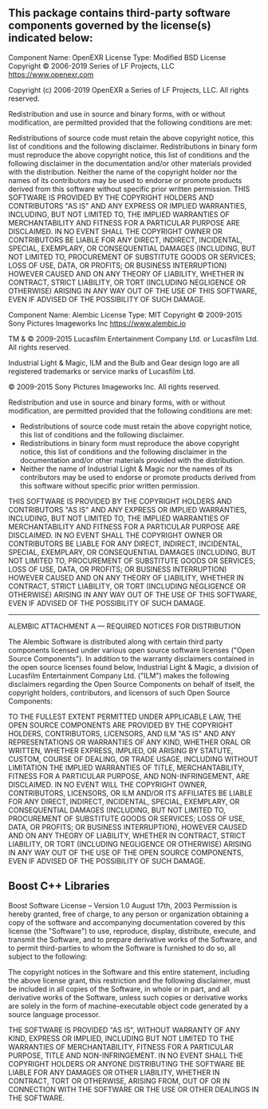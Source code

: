 This package contains third-party software components governed by the license(s) indicated below:
---------

Component Name: OpenEXR
License Type: Modified BSD License
Copyright © 2006-2019 Series of LF Projects, LLC
https://www.openexr.com

Copyright (c) 2006-2019 OpenEXR a Series of LF Projects, LLC. All rights reserved. 

Redistribution and use in source and binary forms, with or without modification, are permitted provided that the following conditions are met:

Redistributions of source code must retain the above copyright notice, this list of conditions and the following disclaimer.
Redistributions in binary form must reproduce the above copyright notice, this list of conditions and the following disclaimer in the documentation and/or other materials provided with the distribution.
Neither the name of the copyright holder nor the names of its contributors may be used to endorse or promote products derived from this software without specific prior written permission.
THIS SOFTWARE IS PROVIDED BY THE COPYRIGHT HOLDERS AND CONTRIBUTORS "AS IS" AND ANY EXPRESS OR IMPLIED WARRANTIES, INCLUDING, BUT NOT LIMITED TO, THE IMPLIED WARRANTIES OF MERCHANTABILITY AND FITNESS FOR A PARTICULAR PURPOSE ARE DISCLAIMED. IN NO EVENT SHALL THE COPYRIGHT OWNER OR CONTRIBUTORS BE LIABLE FOR ANY DIRECT, INDIRECT, INCIDENTAL, SPECIAL, EXEMPLARY, OR CONSEQUENTIAL DAMAGES (INCLUDING, BUT NOT LIMITED TO, PROCUREMENT OF SUBSTITUTE GOODS OR SERVICES; LOSS OF USE, DATA, OR PROFITS; OR BUSINESS INTERRUPTION) HOWEVER CAUSED AND ON ANY THEORY OF LIABILITY, WHETHER IN CONTRACT, STRICT LIABILITY, OR TORT (INCLUDING NEGLIGENCE OR OTHERWISE) ARISING IN ANY WAY OUT OF THE USE OF THIS SOFTWARE, EVEN IF ADVISED OF THE POSSIBILITY OF SUCH DAMAGE.

Component Name: Alembic
License Type: MIT
Copyright © 2009-2015 Sony Pictures Imageworks Inc
https://www.alembic.io

TM & © 2009-2015 Lucasfilm Entertainment Company Ltd. or Lucasfilm Ltd.
All rights reserved.

Industrial Light & Magic, ILM and the Bulb and Gear design logo are all
registered trademarks or service marks of Lucasfilm Ltd.

© 2009-2015 Sony Pictures Imageworks Inc.  All rights reserved.

Redistribution and use in source and binary forms, with or without
modification, are permitted provided that the following conditions are
met:
* Redistributions of source code must retain the above copyright
notice, this list of conditions and the following disclaimer.
* Redistributions in binary form must reproduce the above
copyright notice, this list of conditions and the following disclaimer
in the documentation and/or other materials provided with the
distribution.
* Neither the name of Industrial Light & Magic nor the names of
its contributors may be used to endorse or promote products derived
from this software without specific prior written permission.

THIS SOFTWARE IS PROVIDED BY THE COPYRIGHT HOLDERS AND CONTRIBUTORS
"AS IS" AND ANY EXPRESS OR IMPLIED WARRANTIES, INCLUDING, BUT NOT
LIMITED TO, THE IMPLIED WARRANTIES OF MERCHANTABILITY AND FITNESS FOR
A PARTICULAR PURPOSE ARE DISCLAIMED. IN NO EVENT SHALL THE COPYRIGHT
OWNER OR CONTRIBUTORS BE LIABLE FOR ANY DIRECT, INDIRECT, INCIDENTAL,
SPECIAL, EXEMPLARY, OR CONSEQUENTIAL DAMAGES (INCLUDING, BUT NOT
LIMITED TO, PROCUREMENT OF SUBSTITUTE GOODS OR SERVICES; LOSS OF USE,
DATA, OR PROFITS; OR BUSINESS INTERRUPTION) HOWEVER CAUSED AND ON ANY
THEORY OF LIABILITY, WHETHER IN CONTRACT, STRICT LIABILITY, OR TORT
(INCLUDING NEGLIGENCE OR OTHERWISE) ARISING IN ANY WAY OUT OF THE USE
OF THIS SOFTWARE, EVEN IF ADVISED OF THE POSSIBILITY OF SUCH DAMAGE.


-------------------------------------------------------------------------------

ALEMBIC ATTACHMENT A — 
REQUIRED NOTICES FOR DISTRIBUTION

The Alembic Software is distributed along with certain third party 
components licensed under various open source software licenses ("Open 
Source Components"). In addition to the warranty disclaimers contained 
in the open source licenses found below, Industrial Light & Magic, a 
division of Lucasfilm Entertainment Company Ltd. ("ILM") makes the 
following disclaimers regarding the Open Source Components on behalf of 
itself, the copyright holders, contributors, and licensors of such Open 
Source Components: 

TO THE FULLEST EXTENT PERMITTED UNDER APPLICABLE LAW, THE OPEN SOURCE 
COMPONENTS ARE PROVIDED BY THE COPYRIGHT HOLDERS, CONTRIBUTORS, 
LICENSORS, AND ILM "AS IS" AND ANY REPRESENTATIONS OR WARRANTIES OF ANY 
KIND, WHETHER ORAL OR WRITTEN, WHETHER EXPRESS, IMPLIED, OR ARISING BY 
STATUTE, CUSTOM, COURSE OF DEALING, OR TRADE USAGE, INCLUDING WITHOUT 
LIMITATION THE IMPLIED WARRANTIES OF TITLE, MERCHANTABILITY, FITNESS FOR 
A PARTICULAR PURPOSE, AND NON-INFRINGEMENT, ARE DISCLAIMED. IN NO EVENT 
WILL THE COPYRIGHT OWNER, CONTRIBUTORS, LICENSORS, OR ILM AND/OR ITS 
AFFILIATES BE LIABLE FOR ANY DIRECT, INDIRECT, INCIDENTAL, SPECIAL, 
EXEMPLARY, OR CONSEQUENTIAL DAMAGES (INCLUDING, BUT NOT LIMITED TO, 
PROCUREMENT OF SUBSTITUTE GOODS OR SERVICES; LOSS OF USE, DATA, OR 
PROFITS; OR BUSINESS INTERRUPTION), HOWEVER CAUSED AND ON ANY THEORY OF 
LIABILITY, WHETHER IN CONTRACT, STRICT LIABILITY, OR TORT (INCLUDING 
NEGLIGENCE OR OTHERWISE) ARISING IN ANY WAY OUT OF THE USE OF THE OPEN 
SOURCE COMPONENTS, EVEN IF ADVISED OF THE POSSIBILITY OF SUCH DAMAGE. 

Boost C++ Libraries 
------------------------------------------------------------------------ 

Boost Software License – Version 1.0 August 17th, 2003 Permission is 
hereby granted, free of charge, to any person or organization obtaining 
a copy of the software and accompanying documentation covered by this 
license (the "Software") to use, reproduce, display, distribute, 
execute, and transmit the Software, and to prepare derivative works of 
the Software, and to permit third-parties to whom the Software is 
furnished to do so, all subject to the following: 

The copyright notices in the Software and this entire statement, 
including the above license grant, this restriction and the following 
disclaimer, must be included in all copies of the Software, in whole or 
in part, and all derivative works of the Software, unless such copies or 
derivative works are solely in the form of machine-executable object 
code generated by a source language processor. 

THE SOFTWARE IS PROVIDED "AS IS", WITHOUT WARRANTY OF ANY KIND, EXPRESS 
OR IMPLIED, INCLUDING BUT NOT LIMITED TO THE WARRANTIES OF 
MERCHANTABILITY, FITNESS FOR A PARTICULAR PURPOSE, TITLE AND 
NON-INFRINGEMENT. IN NO EVENT SHALL THE COPYRIGHT HOLDERS OR ANYONE 
DISTRIBUTING THE SOFTWARE BE LIABLE FOR ANY DAMAGES OR OTHER LIABILITY, 
WHETHER IN CONTRACT, TORT OR OTHERWISE, ARISING FROM, OUT OF OR IN 
CONNECTION WITH THE SOFTWARE OR THE USE OR OTHER DEALINGS IN THE 
SOFTWARE. 